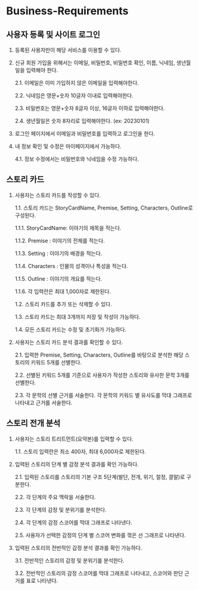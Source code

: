 # Business-Requirements
## 사용자 등록 및 사이트 로그인

1. 등록된 사용자만이 해당 서비스를 이용할 수 있다.
2. 신규 회원 가입을 위해서는 이메일, 비밀번호, 비밀번호 확인, 이름, 닉네임, 생년월일을 입력해야 한다.
    
    2.1. 이메일은 이미 가입하지 않은 이메일을 입력해야한다.
    
    2.2. 닉네임은 영문+숫자 10글자 이내로 입력해야한다.
    
    2.3. 비밀번호는 영문+숫자 8글자 이상, 16글자 이하로 입력해야한다.
    
    2.4. 생년월일은 숫자 8자리로 입력해야한다. (ex: 20230101)
    
3. 로그인 페이지에서 이메일과 비밀번호를 입력하고 로그인을 한다.
4. 내 정보 확인 및 수정은 마이페이지에서 가능하다.
    
    4.1. 정보 수정에서는 비밀번호와 닉네임을 수정 가능하다.
    

## 스토리 카드

1. 사용자는 스토리 카드를 작성할 수 있다.
    
    1.1. 스토리 카드는 StoryCardName, Premise, Setting, Characters, Outline로 구성된다.
    
    1.1.1. StoryCardName: 이야기의 제목을 적는다.
    
    1.1.2. Premise : 이야기의 전제를 적는다.
    
    1.1.3. Setting : 이야기의 배경을 적는다.
    
    1.1.4. Characters : 인물의 성격이나 특성을 적는다.
    
    1.1.5. Outline : 이야기의 개요를 적는다.
    
    1.1.6. 각 입력란은 최대 1,000자로 제한된다.
    
    1.2. 스토리 카드를 추가 또는 삭제할 수 있다.
    
    1.3. 스토리 카드는 최대 3개까지 저장 및 작성이 가능하다.
    
    1.4. 모든 스토리 카드는 수정 및 초기화가 가능하다.
    
2. 사용자는 스토리 카드 분석 결과를 확인할 수 있다.
    
    2.1. 입력한 Premise, Setting, Characters, Outline를 바탕으로 분석한 해당 스토리의 키워드 5개를 선별한다.
    
    2.2. 선별된 키워드 5개를 기준으로 사용자가 작성한 스토리와 유사한 문학 3개를 선별한다.
    
    2.3. 각 문학의 선별 근거를 서술한다. 각 문학의 키워드 별 유사도를 막대 그래프로 나타내고 근거를 서술한다.
    

## 스토리 전개 분석

1. 사용자는 스토리 트리트먼트(요약본)를 입력할 수 있다.
    
    1.1. 스토리 입력란은 최소 400자, 최대 6,000자로 제한된다.
    
2. 입력된 스토리의 단계 별 감정 분석 결과를 확인 가능하다.
    
    2.1. 입력된 스토리를 스토리의 기본 구조 5단계(발단, 전개, 위기, 절정, 결말)로 구분한다. 
    
    2.2. 각 단계의 주요 맥락을 서술한다.
    
    2.3. 각 단계의 감정 및 분위기를 분석한다.
    
    2.4. 각 단계의 감정 스코어를 막대 그래프로 나타낸다.
    
    2.5. 사용자가 선택한 감정의 단계 별 스코어 변화를 꺾은 선 그래프로 나타낸다.
    
3. 입력된 스토리의 전반적인 감정 분석 결과를 확인 가능하다.  
    
    3.1. 전반적인 스토리의 감정 및 분위기를 분석한다.
    
    3.2. 전반적인 스토리의 감정 스코어를 막대 그래프로 나타내고, 스코어와 판단 근거를 표로 나타낸다.
